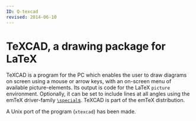 ```yaml
---
ID: Q-texcad
revised: 2014-06-10
---
```

# TeXCAD, a drawing package for LaTeX

TeXCAD is a program for the PC which enables the user to draw diagrams
on screen using a mouse or arrow keys, with an on-screen menu of available 
picture-elements. Its output is code for the LaTeX
`picture` environment. 
Optionally, it can be set to include lines at all angles using 
the emTeX driver-family
[`\special`s](./FAQ-specials.html).
TeXCAD is part of the emTeX distribution.

A Unix port of the program (`xtexcad`) has been made.

